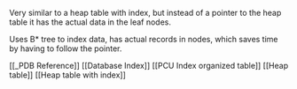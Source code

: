 Very similar to a heap table with index, but instead of a pointer to the heap table it has the actual data in the leaf nodes.

Uses B* tree to index data, has actual records in nodes, which saves time by having to follow the pointer.

[[_PDB Reference]]
[[Database Index]]
[[PCU Index organized table]]
[[Heap table]]
[[Heap table with index]]